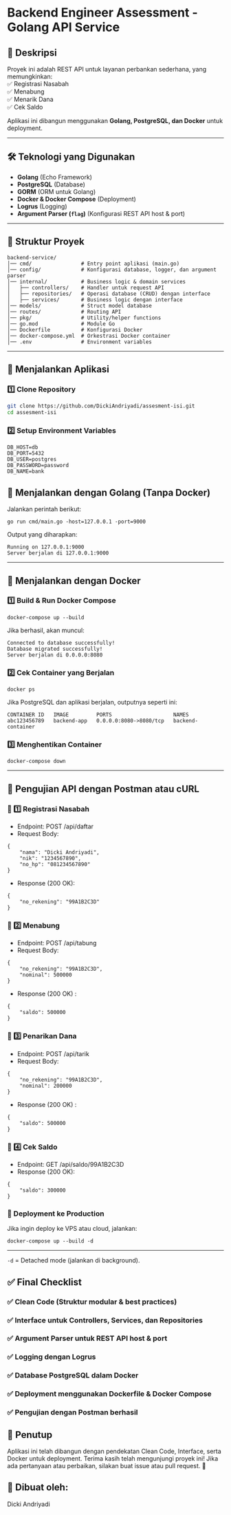 # Backend Engineer Assessment - Golang API Service

## 📌 Deskripsi  
Proyek ini adalah REST API untuk layanan perbankan sederhana, yang memungkinkan:  
✅ Registrasi Nasabah  
✅ Menabung  
✅ Menarik Dana  
✅ Cek Saldo  

Aplikasi ini dibangun menggunakan **Golang, PostgreSQL, dan Docker** untuk deployment.  

---

## 🛠 Teknologi yang Digunakan  
- **Golang** (Echo Framework)  
- **PostgreSQL** (Database)  
- **GORM** (ORM untuk Golang)  
- **Docker & Docker Compose** (Deployment)  
- **Logrus** (Logging)  
- **Argument Parser (`flag`)** (Konfigurasi REST API host & port)  

---

## 📂 Struktur Proyek
```
backend-service/
│── cmd/                # Entry point aplikasi (main.go)
│── config/             # Konfigurasi database, logger, dan argument parser
│── internal/           # Business logic & domain services
│   ├── controllers/    # Handler untuk request API
│   ├── repositories/   # Operasi database (CRUD) dengan interface
│   ├── services/       # Business logic dengan interface
│── models/             # Struct model database
│── routes/             # Routing API
│── pkg/                # Utility/helper functions
│── go.mod              # Module Go
│── Dockerfile          # Konfigurasi Docker
│── docker-compose.yml  # Orkestrasi Docker container
│── .env                # Environment variables
```

---

## 🚀 Menjalankan Aplikasi  

### 1️⃣ Clone Repository  
```sh
git clone https://github.com/DickiAndriyadi/assesment-isi.git
cd assesment-isi
```
### 2️⃣ Setup Environment Variables

``` 
DB_HOST=db
DB_PORT=5432
DB_USER=postgres
DB_PASSWORD=password
DB_NAME=bank
```

## 📌 Menjalankan dengan Golang (Tanpa Docker)

Jalankan perintah berikut:

```
go run cmd/main.go -host=127.0.0.1 -port=9000
```

Output yang diharapkan:

```
Running on 127.0.0.1:9000
Server berjalan di 127.0.0.1:9000

```

---

## 🐳 Menjalankan dengan Docker

### 1️⃣ Build & Run Docker Compose

```
docker-compose up --build
```

Jika berhasil, akan muncul:

```
Connected to database successfully!
Database migrated successfully!
Server berjalan di 0.0.0.0:8080
```

### 2️⃣ Cek Container yang Berjalan

```
docker ps
```

Jika PostgreSQL dan aplikasi berjalan, outputnya seperti ini:

```
CONTAINER ID   IMAGE         PORTS                    NAMES
abc123456789   backend-app   0.0.0.0:8080->8080/tcp   backend-container
```

### 3️⃣ Menghentikan Container

```
docker-compose down
```

---

## 🔎 Pengujian API dengan Postman atau cURL

### 📌 1️⃣ Registrasi Nasabah
- Endpoint: POST /api/daftar
- Request Body:
```
{
    "nama": "Dicki Andriyadi",
    "nik": "1234567890",
    "no_hp": "081234567890"
}
```

- Response (200 OK):

```
{
    "no_rekening": "99A1B2C3D"
}
```


### 📌 2️⃣ Menabung
- Endpoint: POST /api/tabung
- Request Body:

```
{
    "no_rekening": "99A1B2C3D",
    "nominal": 500000
}
```

- Response (200 OK) :

```
{
    "saldo": 500000
}
```

### 📌 3️⃣ Penarikan Dana
- Endpoint: POST /api/tarik
- Request Body:

```
{
    "no_rekening": "99A1B2C3D",
    "nominal": 200000
}
```

- Response (200 OK) :

```
{
    "saldo": 500000
}
```

### 📌 4️⃣ Cek Saldo
- Endpoint: GET /api/saldo/99A1B2C3D
- Response (200 OK):

```
{
    "saldo": 300000
}
```

### 📌 Deployment ke Production
Jika ingin deploy ke VPS atau cloud, jalankan:

```
docker-compose up --build -d
```

---

`-d` = Detached mode (jalankan di background).

## ✅ Final Checklist
### ✅ Clean Code (Struktur modular & best practices)
### ✅ Interface untuk Controllers, Services, dan Repositories
### ✅ Argument Parser untuk REST API host & port
### ✅ Logging dengan Logrus
### ✅ Database PostgreSQL dalam Docker
### ✅ Deployment menggunakan Dockerfile & Docker Compose
### ✅ Pengujian dengan Postman berhasil

## 📌 Penutup
Aplikasi ini telah dibangun dengan pendekatan Clean Code, Interface, serta Docker untuk deployment.
Terima kasih telah mengunjungi proyek ini! Jika ada pertanyaan atau perbaikan, silakan buat issue atau pull request. 🚀

## 📌 Dibuat oleh:
Dicki Andriyadi







